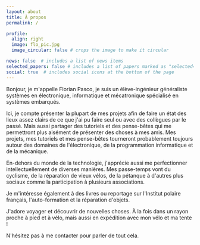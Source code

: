 ```yaml
---
layout: about
title: À propos
permalink: /

profile:
  align: right
  image: flo_pic.jpg
  image_circular: false # crops the image to make it circular

news: false  # includes a list of news items
selected_papers: false # includes a list of papers marked as "selected={true}"
social: true  # includes social icons at the bottom of the page
---
```


Bonjour, je m'appelle Florian Pasco, je suis un élève-ingénieur généraliste systèmes en électronique, informatique et mécatronique spécialisé en systèmes embarqués.

Ici, je compte présenter la plupart de mes projets afin de faire un état des lieux assez clairs de ce que j'ai pu faire seul ou avec des collègues par le passé. Mais aussi partager des tutoriels et des pense-bêtes qui me permettront plus aisément de présenter des choses à mes amis. Mes projets, mes tutoriels et mes pense-bêtes tourneront probablement toujours autour des domaines de l'électronique, de la programmation informatique et de la mécanique.

En-dehors du monde de la technologie, j'apprécie aussi me perfectionner intellectuellement de diverses manières. Mes passe-temps vont du cyclisme, de la réparation de vieux vélos, de la pétanque à d'autres plus sociaux comme la participation à plusieurs associations.

Je m'intéresse également à des livres ou reportage sur l'Institut polaire français, l'auto-formation et la réparation d'objets.

J'adore voyager et découvrir de nouvelles choses. À la fois dans un rayon proche à pied et à vélo, mais aussi en expédition avec mon vélo et ma tente !

N'hésitez pas à me contacter pour parler de tout cela.

